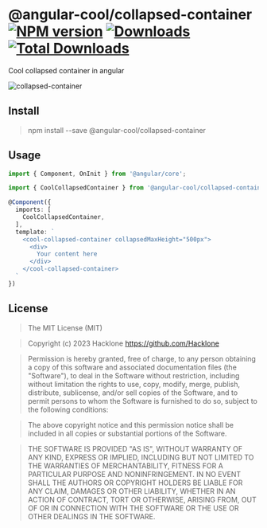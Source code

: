 [npm-url]: https://npmjs.org/package/@angular-cool/collapsed-container
[npm-image]: https://img.shields.io/npm/v/@angular-cool/collapsed-container.svg
[downloads-image]: https://img.shields.io/npm/dm/@angular-cool/collapsed-container.svg
[total-downloads-image]: https://img.shields.io/npm/dt/@angular-cool/collapsed-container.svg

# @angular-cool/collapsed-container [![NPM version][npm-image]][npm-url] [![Downloads][downloads-image]][npm-url]  [![Total Downloads][total-downloads-image]][npm-url]
Cool collapsed container in angular

<img src="https://i.ibb.co/4WksJnG/collapsed-container.gif" alt="collapsed-container">

## Install 
> npm install --save @angular-cool/collapsed-container

## Usage
```typescript
import { Component, OnInit } from '@angular/core';

import { CoolCollapsedContainer } from '@angular-cool/collapsed-container';

@Component({
  imports: [
    CoolCollapsedContainer,
  ],
  template: `
    <cool-collapsed-container collapsedMaxHeight="500px">
      <div>
        Your content here
      </div>
    </cool-collapsed-container>
  `
})

```

## License
> The MIT License (MIT)

> Copyright (c) 2023 Hacklone
> https://github.com/Hacklone

> Permission is hereby granted, free of charge, to any person obtaining a copy
> of this software and associated documentation files (the "Software"), to deal
> in the Software without restriction, including without limitation the rights
> to use, copy, modify, merge, publish, distribute, sublicense, and/or sell
> copies of the Software, and to permit persons to whom the Software is
> furnished to do so, subject to the following conditions:

> The above copyright notice and this permission notice shall be included in all
> copies or substantial portions of the Software.

> THE SOFTWARE IS PROVIDED "AS IS", WITHOUT WARRANTY OF ANY KIND, EXPRESS OR
> IMPLIED, INCLUDING BUT NOT LIMITED TO THE WARRANTIES OF MERCHANTABILITY,
> FITNESS FOR A PARTICULAR PURPOSE AND NONINFRINGEMENT. IN NO EVENT SHALL THE
> AUTHORS OR COPYRIGHT HOLDERS BE LIABLE FOR ANY CLAIM, DAMAGES OR OTHER
> LIABILITY, WHETHER IN AN ACTION OF CONTRACT, TORT OR OTHERWISE, ARISING FROM,
> OUT OF OR IN CONNECTION WITH THE SOFTWARE OR THE USE OR OTHER DEALINGS IN THE
> SOFTWARE.
